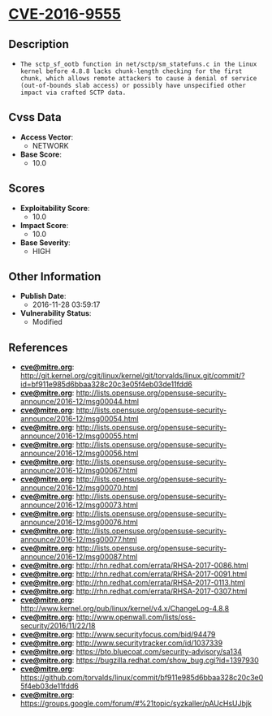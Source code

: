 
# [CVE-2016-9555](https://cve.mitre.org/cgi-bin/cvename.cgi?name=CVE-2016-9555)

## Description

- `The sctp_sf_ootb function in net/sctp/sm_statefuns.c in the Linux kernel before 4.8.8 lacks chunk-length checking for the first chunk, which allows remote attackers to cause a denial of service (out-of-bounds slab access) or possibly have unspecified other impact via crafted SCTP data.`

## Cvss Data

- **Access Vector**:
  - NETWORK
- **Base Score**:
  - 10.0

## Scores

- **Exploitability Score**:
  - 10.0
- **Impact Score**:
  - 10.0
- **Base Severity**:
  - HIGH

## Other Information

- **Publish Date**:
  - 2016-11-28 03:59:17
- **Vulnerability Status**:
  - Modified

## References

- **cve@mitre.org**: http://git.kernel.org/cgit/linux/kernel/git/torvalds/linux.git/commit/?id=bf911e985d6bbaa328c20c3e05f4eb03de11fdd6
- **cve@mitre.org**: http://lists.opensuse.org/opensuse-security-announce/2016-12/msg00044.html
- **cve@mitre.org**: http://lists.opensuse.org/opensuse-security-announce/2016-12/msg00054.html
- **cve@mitre.org**: http://lists.opensuse.org/opensuse-security-announce/2016-12/msg00055.html
- **cve@mitre.org**: http://lists.opensuse.org/opensuse-security-announce/2016-12/msg00056.html
- **cve@mitre.org**: http://lists.opensuse.org/opensuse-security-announce/2016-12/msg00067.html
- **cve@mitre.org**: http://lists.opensuse.org/opensuse-security-announce/2016-12/msg00070.html
- **cve@mitre.org**: http://lists.opensuse.org/opensuse-security-announce/2016-12/msg00073.html
- **cve@mitre.org**: http://lists.opensuse.org/opensuse-security-announce/2016-12/msg00076.html
- **cve@mitre.org**: http://lists.opensuse.org/opensuse-security-announce/2016-12/msg00077.html
- **cve@mitre.org**: http://lists.opensuse.org/opensuse-security-announce/2016-12/msg00087.html
- **cve@mitre.org**: http://rhn.redhat.com/errata/RHSA-2017-0086.html
- **cve@mitre.org**: http://rhn.redhat.com/errata/RHSA-2017-0091.html
- **cve@mitre.org**: http://rhn.redhat.com/errata/RHSA-2017-0113.html
- **cve@mitre.org**: http://rhn.redhat.com/errata/RHSA-2017-0307.html
- **cve@mitre.org**: http://www.kernel.org/pub/linux/kernel/v4.x/ChangeLog-4.8.8
- **cve@mitre.org**: http://www.openwall.com/lists/oss-security/2016/11/22/18
- **cve@mitre.org**: http://www.securityfocus.com/bid/94479
- **cve@mitre.org**: http://www.securitytracker.com/id/1037339
- **cve@mitre.org**: https://bto.bluecoat.com/security-advisory/sa134
- **cve@mitre.org**: https://bugzilla.redhat.com/show_bug.cgi?id=1397930
- **cve@mitre.org**: https://github.com/torvalds/linux/commit/bf911e985d6bbaa328c20c3e05f4eb03de11fdd6
- **cve@mitre.org**: https://groups.google.com/forum/#%21topic/syzkaller/pAUcHsUJbjk
